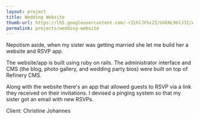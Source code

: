 ```yaml
---
layout: project
title: Wedding Website 
thumb-url: https://lh5.googleusercontent.com/-rZihlJFhcZI/UVENL9blJ3I/AAAAAAAAAQs/fjk0Lw06PEU/s500/wedding_website_1.jpg 
permalink: projects/wedding-website
---
```


Nepotism aside, when my sister was getting married she let me build her a website and RSVP app.

The website/app is built using ruby on rails. The administrator interface and CMS (the blog, photo gallery, and wedding party bios) were built on top of Refinery CMS.

Along with the website there's an app that allowed guests to RSVP via a link they received on their invitations. I devised a pinging system so that my sister got an email with new RSVPs.

Client: Christine Johannes

